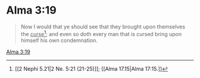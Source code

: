 # Alma 3:19

> Now I would that ye should see that they brought upon themselves the <u>curse</u>[^a]; and even so doth every man that is cursed bring upon himself his own condemnation.

[Alma 3:19](https://www.churchofjesuschrist.org/study/scriptures/bofm/alma/3?lang=eng&id=p19#p19)


[^a]: [[2 Nephi 5.21|2 Ne. 5:21 (21-25)]]; [[Alma 17.15|Alma 17:15.]]
